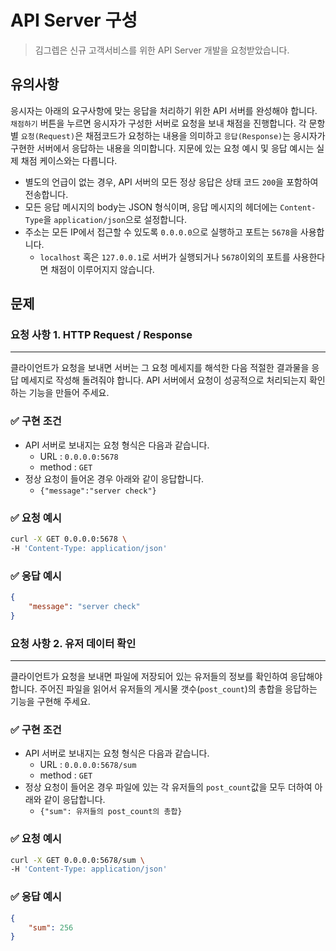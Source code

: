 # API Server 구성
> 김그렙은 신규 고객서비스를 위한 API Server 개발을 요청받았습니다.

## 유의사항

응시자는 아래의 요구사항에 맞는 응답을 처리하기 위한 API 서버를 완성해야 합니다. `채점하기` 버튼을 누르면 응시자가 구성한 서버로 요청을 보내 채점을 진행합니다. 각 문항별 `요청(Request)`은 채점코드가 요청하는 내용을 의미하고 `응답(Response)`는 응시자가 구현한 서버에서 응답하는 내용을 의미합니다. 지문에 있는 요청 예시 및 응답 예시는 실제 채점 케이스와는 다릅니다.

-   별도의 언급이 없는 경우, API 서버의 모든 정상 응답은 상태 코드 `200`을 포함하여 전송합니다.
-   모든 응답 메시지의 body는 JSON 형식이며, 응답 메시지의 헤더에는 `Content-Type`을 `application/json`으로 설정합니다.
-   주소는 모든 IP에서 접근할 수 있도록 `0.0.0.0`으로 실행하고 포트는 `5678`을 사용합니다.
    - `localhost` 혹은 `127.0.0.1`로 서버가 실행되거나 `5678`이외의 포트를 사용한다면 채점이 이루어지지 않습니다.


## 문제

### 요청 사항 1. HTTP Request / Response

---

클라이언트가 요청을 보내면 서버는 그 요청 메세지를 해석한 다음 적절한 결과물을 응답 메세지로 작성해 돌려줘야 합니다. API 서버에서 요청이 성공적으로 처리되는지 확인하는 기능을 만들어 주세요.

### ✅ 구현 조건

-   API 서버로 보내지는 요청 형식은 다음과 같습니다.
    -   URL : `0.0.0.0:5678`
    -   method : `GET`
-   정상 요청이 들어온 경우 아래와 같이 응답합니다.
    -   `{"message":"server check"}`

### ✅ 요청 예시

```bash
curl -X GET 0.0.0.0:5678 \
-H 'Content-Type: application/json'
```

### ✅ 응답 예시

```json
{
    "message": "server check"
}
```

### 요청 사항 2. 유저 데이터 확인

---

클라이언트가 요청을 보내면 파일에 저장되어 있는 유저들의 정보를 확인하여 응답해야 합니다. 주어진 파일을 읽어서 유저들의 게시물 갯수(`post_count`)의 총합을 응답하는 기능을 구현해 주세요.

### ✅ 구현 조건

-   API 서버로 보내지는 요청 형식은 다음과 같습니다.
    -   URL : `0.0.0.0:5678/sum`
    -   method : `GET`
-   정상 요청이 들어온 경우 파일에 있는 각 유저들의 `post_count`값을 모두 더하여 아래와 같이 응답합니다.
    -   `{"sum": 유저들의 post_count의 총합}`

### ✅ 요청 예시

```bash
curl -X GET 0.0.0.0:5678/sum \
-H 'Content-Type: application/json'
```

### ✅ 응답 예시

```json
{
    "sum": 256
}
```
